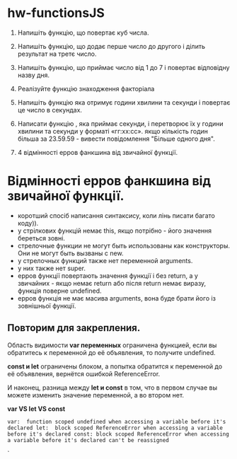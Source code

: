 # hw-functionsJS
>
1. Напишіть функцію, що повертає куб числа.
>
2. Напишіть функцію, що додає перше число до другого і ділить результат на третє число.
>
3. Напишіть функцію, що приймає число від 1 до 7 і повертає відповідну назву дня.
>
4. Реалізуйте функцію знаходження факторіала
>
5. Напишіть функцію яка отримує години хвилини та секунди і повертає це число в секундах.
>
6.    Написати функцію , яка приймає секунди, і перетворює їх у години хвилини та секунди у форматі «гг:хх:сс». якщо кількість годин більша за 23.59.59 - вивести повідомлення "Більше одного дня". 
>
7. 4 відмінності ерров фанкшина від звичайної функції.
>


# Відмінності ерров фанкшина від звичайної функції.
- коротший спосіб написання синтаксису, коли лінь писати багато коду)).
- у стрілкових функцій немає this, якщо потрібно - його значення береться зовні.
- стрелочные функции не могут быть использованы как конструкторы. Они не могут быть вызваны с new.
- у стрелочных функций также нет переменной arguments.
- у них также нет super.
- ерров функції повертають значення функції і без return, а у звичайних - якщо немає return або після return немає виразу, функція поверне undefined.
- ерров функція не має масива arguments, вона буде брати його із зовнішньої функції.



## Повторим для закрепления. 
Область видимости **var переменных** ограничена функцией, если вы обратитесь к переменной до её объявления, то получите undefined. 
>
**const и let** ограничены блоком, а попытка обратится к переменной до её объявления, вернётся ошибкой ReferenceError.
>
И наконец, разница между **let и const** в том, что в первом случае вы можете изменить значение переменной, а во втором нет.
>

**var VS let VS const**

`var: 
  function scoped
  undefined when accessing a variable before it's declared
let: 
  block scoped
  ReferenceError when accessing a variable before it's declared
const:
  block scoped
  ReferenceError when accessing a variable before it's declared can't be reassigned`
  
`
